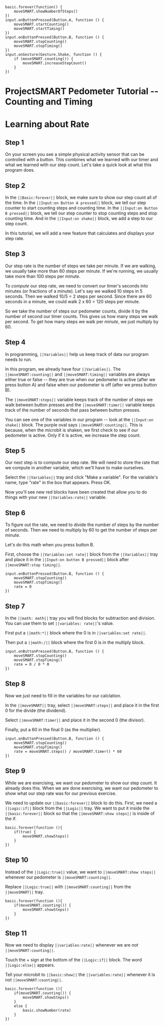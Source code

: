 ```template
basic.forever(function() {
    moveSMART.showNumberOfSteps()
})
input.onButtonPressed(Button.A, function () {
    moveSMART.startCounting()
    moveSMART.startTiming()
})
input.onButtonPressed(Button.B, function () {
    moveSMART.stopCounting()
    moveSMART.stopTiming()
})
input.onGesture(Gesture.Shake, function () {
    if (moveSMART.counting()) {
        moveSMART.increaseStepCount()
    }
})
```

# ProjectSMART Pedometer Tutorial -- Counting and Timing
# Learning about Rate

## Step 1

On your screen you see a simple physical activity sensor that can be controlled with a button. This 
combines what we learned with our timer and what we learned with our step count. Let's take a quick look 
at what this program does.


## Step 2

In the ``||Basic:forever||`` block, we make sure to show our step count all of the time. In the 
``||Input:on Button A pressed||`` block, we tell our step counter to start counting steps and counting 
time. In the ``||Input:on Button B pressed||`` block, we tell our step counter to stop counting steps 
and stop counting time. And in the ``||Input:on shake||`` block, we add a step to our step count.

In this tutorial, we will add a new feature that calculates and displays your step rate.


## Step 3

Our step rate is the number of steps we take per minute. If we are walking, we usually take  more than 
60 steps per minute. If we're running, we usually take more than 100 steps per minute.

To *compute* our step rate, we need to convert our timer's seconds into minutes (or fractions of a 
minute). Let's say we walked 10 steps in 5 seconds. Then we walked 10/5 = 2 steps per second. Since 
there are 60 seconds in a minute, we could walk 2 x 60 = 120 steps per minute.

So we take the number of steps our pedometer counts, divide it by the number of second our timer counts. 
This gives us how many steps we walk per second. To get how many steps we walk per *minute*, we just 
multiply by 60.


## Step 4
  
In programming, ``||Variables||`` help us keep track of data our program needs to run.

In this program, we already have four ``||Variables||``. The ``||moveSMART:counting||`` and
``||moveSMART:timing||`` variables are always either true or false -- they are true when our pedometer
is active (after we press button A) and false when our pedometer is off (after we press button B).

The ``||moveSMART:steps||`` variable keeps track of the number of steps we walk between button presses
and the ``||moveSMART:timer||`` variable keeps track of the number of seconds that pass between button
presses.

You can see one of the variables in our program -- look at the ``||Input:on shake||`` block. The 
purple oval says ``||moveSMART:counting||``. This is because, when the microbit is shaken, we first 
check to see if our pedometer is active. Only if it is active, we increase the step count.


## Step 5

Our next step is to compute our step rate. We will need to store the rate that we compute in another 
variable, which we'll have to make ourselves. 

Select the ``||Variables||`` tray and click "Make a variable". For the variable's name, type "rate" in 
the box that appears. Press OK. 

Now you'll see new red blocks have been created that allow you to do things with your new 
``||Variables:rate||`` variable.

## Step 6

To figure out the rate, we need to divide the number of steps by the number of seconds. Then we need 
to multiply by 60 to get the number of steps per minute.

Let's do this math when you press button B.

First, choose the ``||Variables:set rate||`` block from the ``||Variables||`` tray and place it in the 
``||Input:on button B pressed||`` block after ``||moveSMART:stop timing||``.

```blocks
input.onButtonPressed(Button.B, function () {
    moveSMART.stopCounting()
    moveSMART.stopTiming()
    rate = 0
}) 
```

## Step 7

In the ``||math: math||`` tray you will find blocks for subtraction and division.
You can use them to set ``||variables: rate||``'s value. 

First put a ``||math:*||`` block where the 0 is in ``||variables:set rate||``. 

Then put a ``||math:/||`` block where the first 0 is in the multiply block.

```blocks
input.onButtonPressed(Button.B, function () {
    moveSMART.stopCounting()
    moveSMART.stopTiming()
    rate = 0 / 0 * 0
})
```

## Step 8
Now we just need to fill in the variables for our calclation.

In the ``||moveSMART||`` tray, select ``||moveSMART:steps||`` and place it in the first 0 for the divide 
(the dividend).

Select ``||moveSMART:timer||`` and place it in the second 0 (the divisor).

Finally, put a 60 in the final 0 (as the multiplier).

```blocks   
input.onButtonPressed(Button.B, function () {
    moveSMART.stopCounting()
    moveSMART.stopTiming()  
    rate = moveSMART.steps() / moveSMART.timer() * 60 
})
```

## Step 9

While we are exercising, we want our pedometer to show our step count. It already does this. When we are 
done exercising, we want our pedometer to show what our step rate was for our previous exercise. 

We need to update our ``||basic:forever||`` block to do this. First, we need a ``||Logic:if||`` block 
from the ``||Logic||`` tray. We want to put it inside the ``||basic:forever||`` block so that the 
``||moveSMART:show steps||`` is inside of the if.

```blocks
basic.forever(function (){
    if(true) {
        moveSMART.showSteps()
    }
})
```

## Step 10

Instead of the ``||Logic:true||`` value, we want to ``||moveSMART:show steps||`` whenever our pedometer 
is ``||moveSMART:counting||``. 

Replace ``||Logic:true||`` with ``||moveSMART:counting||`` from the ``||moveSMART||`` tray.

```blocks
basic.forever(function (){
    if(moveSMART.counting()) {
        moveSMART.showSteps()
    }
})
```

## Step 11

Now we need to display ``||variables:rate||`` whenever we are *not* ``||moveSMART:counting||``. 

Touch the + sign at the bottom of the ``||Logic:if||`` block. The word ``||Logic:else||`` appears.

Tell your microbit to ``||basic:show||`` the ``||variables:rate||`` whenever it is not 
``||moveSMART:counting||``.

```blocks
basic.forever(function (){
    if(moveSMART.counting()) {
        moveSMART.showSteps()
    }
    else {
        basic.showNumber(rate)
    }
})
